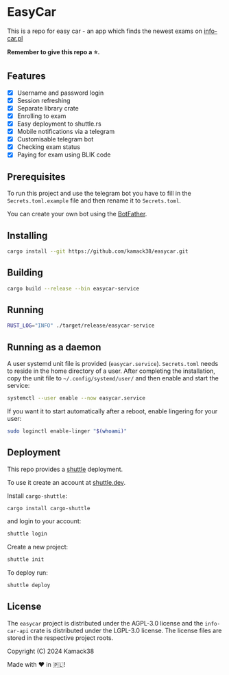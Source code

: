 # EasyCar

This is a repo for easy car - an app which finds the newest exams on
[info-car.pl](https://info-car.pl/)

**Remember to give this repo a ⭐.**

## Features

- [x] Username and password login
- [x] Session refreshing
- [x] Separate library crate
- [x] Enrolling to exam
- [x] Easy deployment to shuttle.rs
- [x] Mobile notifications via a telegram
- [x] Customisable telegram bot
- [x] Checking exam status
- [x] Paying for exam using BLIK code

## Prerequisites

To run this project and use the telegram bot you have to fill in the `Secrets.toml.example` file and
then rename it to `Secrets.toml`.

You can create your own bot using the [BotFather](https://t.me/botfather).

## Installing

```bash
cargo install --git https://github.com/kamack38/easycar.git
```

## Building

```bash
cargo build --release --bin easycar-service
```

## Running

```bash
RUST_LOG="INFO" ./target/release/easycar-service
```

## Running as a daemon

A user systemd unit file is provided (`easycar.service`). `Secrets.toml` needs to reside in the home
directory of a user. After completing the installation, copy the unit file to
`~/.config/systemd/user/` and then enable and start the service:

```bash
systemctl --user enable --now easycar.service
```

If you want it to start automatically after a reboot, enable lingering for your user:

```bash
sudo loginctl enable-linger "$(whoami)"
```

## Deployment

This repo provides a [shuttle](https://shuttle.dev) deployment.

To use it create an account at [shuttle.dev](https://console.shuttle.dev/signup).

Install `cargo-shuttle`:

```bash
cargo install cargo-shuttle
```

and login to your account:

```bash
shuttle login
```

Create a new project:

```bash
shuttle init
```

To deploy run:

```bash
shuttle deploy
```

## License

The `easycar` project is distributed under the AGPL-3.0 license and the `info-car-api` crate is
distributed under the LGPL-3.0 license. The license files are stored in the respective project
roots.

Copyright (C) 2024 Kamack38

Made with :heart: in :poland:!

